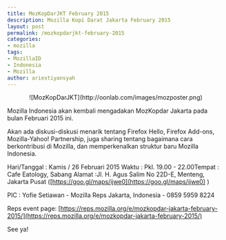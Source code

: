 ```yaml
---
title: MozKopDarJKT February 2015
description: Mozilla Kopi Darat Jakarta February 2015
layout: post
permalink: /mozkopdarjkt-february-2015
categories:
- mozilla
tags:
- MozillaID
- Indonesia
- Mozilla
author: ariestiyansyah
---
```

<center>
![MozKopDarJKT](http://oonlab.com/images/mozposter.png) </center>


Mozilla Indonesia akan kembali mengadakan MozKopdar Jakarta pada bulan Februari 2015 ini.

Akan ada diskusi-diskusi menarik tentang Firefox Hello, Firefox Add-ons, Mozilla-Yahoo! Partnership, juga sharing tentang bagaimana cara berkontribusi di Mozilla, dan memperkenalkan struktur baru Mozilla Indonesia.

Hari/Tanggal : Kamis / 26 Februari 2015
Waktu : Pkl. 19.00 - 22.00Tempat : Cafe Eatology, Sabang
Alamat :Jl. H. Agus Salim No 22D-E, Menteng, Jakarta Pusat ([https://goo.gl/maps/ijwe0](https://goo.gl/maps/ijwe0) )

PIC : Yofie Setiawan - Mozilla Reps Jakarta, Indonesia - 0859 5959 8224

Reps event page: [https://reps.mozilla.org/e/mozkopdar-jakarta-february-2015/](https://reps.mozilla.org/e/mozkopdar-jakarta-february-2015/) 

See ya!
